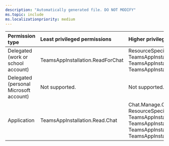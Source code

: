 ```yaml
---
description: "Automatically generated file. DO NOT MODIFY"
ms.topic: include
ms.localizationpriority: medium
---
```


|Permission type|Least privileged permissions|Higher privileged permissions|
|:---|:---|:---|
|Delegated (work or school account)|TeamsAppInstallation.ReadForChat|ResourceSpecificPermissionGrant.ReadForChat, TeamsAppInstallation.ManageSelectedForChat, TeamsAppInstallation.ReadWriteForChat, TeamsAppInstallation.ReadWriteSelfForChat|
|Delegated (personal Microsoft account)|Not supported.|Not supported.|
|Application|TeamsAppInstallation.Read.Chat|Chat.Manage.Chat, ResourceSpecificPermissionGrant.ReadForChat.All, TeamsAppInstallation.ManageSelectedForChat.All, TeamsAppInstallation.ReadForChat.All, TeamsAppInstallation.ReadWriteForChat.All, TeamsAppInstallation.ReadWriteSelfForChat.All|

